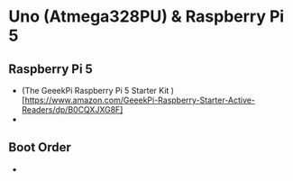 # Uno (Atmega328PU) & Raspberry Pi 5

## Raspberry Pi 5
- (The GeeekPi Raspberry Pi 5 Starter Kit )[https://www.amazon.com/GeeekPi-Raspberry-Starter-Active-Readers/dp/B0CQXJXG8F]
- 

## Boot Order
- 
